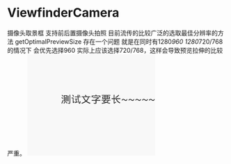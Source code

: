 # ViewfinderCamera
摄像头取景框 支持前后置摄像头拍照
目前流传的比较广泛的选取最佳分辨率的方法 getOptimalPreviewSize 存在一个问题
就是在同时有1280*960 1280*720/768 的情况下 会优先选择960 实际上应该选择720/768，这样会导致预览拉伸的比较严重。
![image](https://github.com/PengsongAndroid/SrcollTextView/blob/master/GIF.gif)
